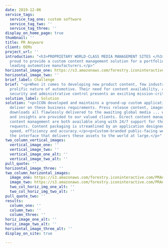 ```yaml
---
date: 2019-12-06
service_tags:
  service_tag_one: custom software
  service_tag_two: ''
  service_tag_three: ''
display_on_home_page: true
thumbnail: ''
title: PR Anyware
client: OEMs
project_url: ''
introduction: "<h3>PROPRIETARY WORLD-CLASS MEDIA MANAGEMENT SITES </h3><p>ICON is
  proud to provide a custom content management solution for a portfolio of the world's
  leading automotive manufacturers.</p>"
horizontal_image_one: https://s3.amazonaws.com/forestry.iconinteractive.com/PRAnywarePanelLarge3.jpg
horizontal_image_two: ''
brief_label: Challenge
brief: "<p>When it comes to developing new product content, few industries match the
  prolific nature of automotive. Their need for content availability, accessibility,
  security and administrative control presents an exciting mission-critical challenge.</p>"
solution_label: Solution
solution: "<p>ICON developed and maintains a ground-up custom application to successfully
  deliver on these business requirements. Press release content, images, video, and
  downloads all flawlessly delivered to the awaiting global media ... while analytics
  and insights are provided to our valued clients. Direct content management and ICON-assisted
  content management are both available along with 24/7 support for those special
  requests. Content packaging is streamlined by an application designed for maximum
  speed, efficiency and accuracy.</p><p>Custom-branded public-facing websites provide
  the interface that delivers these assets to the world at large.</p>"
two_column_vertical_images:
  vertical_image_one: ''
  vertical_image_two: ''
  vertical_image_one_alt: ''
  vertical_image_two_alt: ''
pull_quote: ''
horizontal_image_three: ''
two_column_horizontal_images:
  image_one: https://s3.amazonaws.com/forestry.iconinteractive.com/PRAnywarePanelLarge2.jpg
  image_two: https://s3.amazonaws.com/forestry.iconinteractive.com/PRAnywarePanelLarge1.jpg
  two_col_horiz_img_one_alt: ''
  two_col_horiz_img_two_alt: ''
pull_quote_two: ''
results:
  column_one: ''
  column_two: ''
  column_three: ''
horiz_image_one_alt: ''
horiz_image_two_alt: ''
horizontal_image_three_alt: ''
display_on_site: true

---
```

